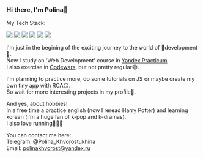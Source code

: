 ### Hi there, I'm Polina🌻

My Tech Stack:  

<img src="https://img.shields.io/badge/HTML-9370DB?style=for-the-badge&logo=html5&logoColor=FFFFFF"/> <img src="https://img.shields.io/badge/CSS-9370DB?style=for-the-badge&logo=css3&logoColor=FFFFFF"/> <img src="https://img.shields.io/badge/JavaScript-9370DB?style=for-the-badge&logo=JavaScript&logoColor=FFFFFF"/> <img src="https://img.shields.io/badge/Node.js-9370DB?style=for-the-badge&logo=nodedotjs&logoColor=FFFFFF"/> <img src="https://img.shields.io/badge/Git-9370DB?style=for-the-badge&logo=git&logoColor=FFFFFF"/> <img src="https://img.shields.io/badge/React-9370DB?style=for-the-badge&logo=react&logoColor=FFFFFF"/>

I'm just in the begining of the exciting journey to the world of 💜development💜.  
Now I study on 'Web Development' course in [Yandex Practicum](https://practicum.yandex.ru/).  
I also exercise in [Codewars](https://www.codewars.com/users/Polina-KHV), but not pretty regular😅.

I'm planning to practice more, do some tutorials on JS or maybe create my own tiny app with RCA😏.  
So wait for more interesting projects in my profile🌼.

And yes, about hobbies!  
In a free time a practice english (now I reread Harry Potter) and learning korean (i'm a huge fan of k-pop and k-dramas).  
I also love running🏃‍♀️💜

You can contact me here:  
Telegram: @Polina_Khvorostukhina  
Email: polinakhvorost@yandex.ru

